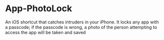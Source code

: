 # App-PhotoLock
An iOS shortcut that catches intruders in your iPhone. It locks any app with a passcode; if the passcode is wrong, a photo of the person attempting to access the app will be taken and saved
